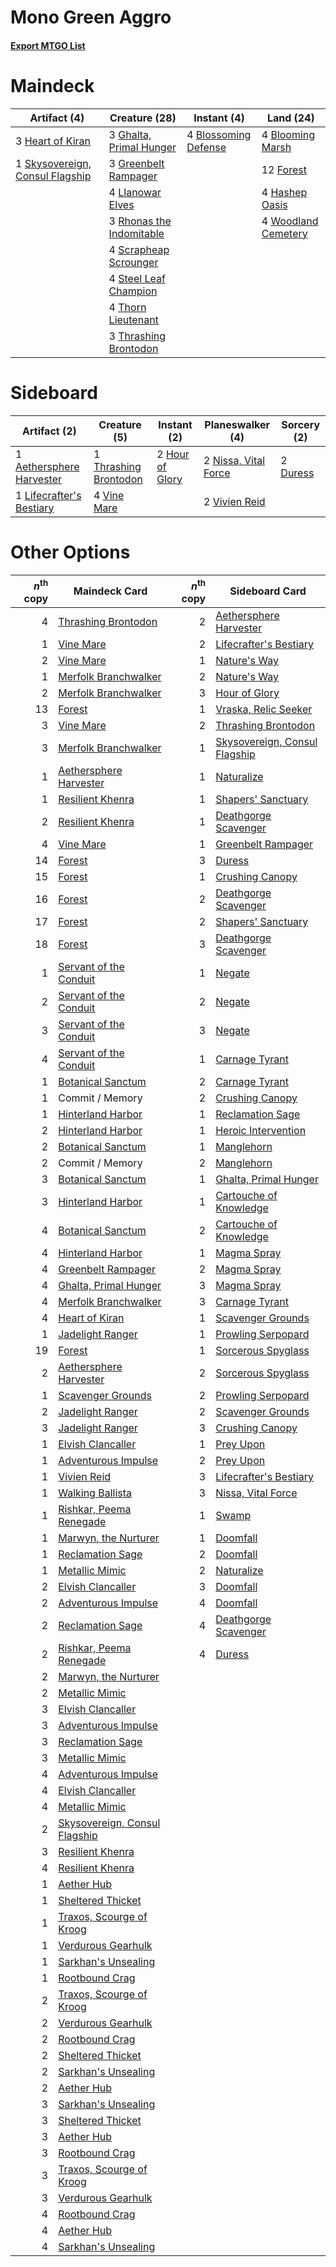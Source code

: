 # Mono Green Aggro

#### [Export MTGO List](../collection/Mono%20Green%20Aggro/Mono%20Green%20Aggro.txt)
# Maindeck

|                                               Artifact (4)                                               |                                           Creature (28)                                           |                                          Instant (4)                                          |                                          Land (24)                                           |
|----------------------------------------------------------------------------------------------------------|---------------------------------------------------------------------------------------------------|-----------------------------------------------------------------------------------------------|----------------------------------------------------------------------------------------------|
|3 [Heart of Kiran](http://gatherer.wizards.com/Pages/Card/Details.aspx?multiverseid=423820)               |3 [Ghalta, Primal Hunger](http://gatherer.wizards.com/Pages/Card/Details.aspx?multiverseid=439787) |4 [Blossoming Defense](http://gatherer.wizards.com/Pages/Card/Details.aspx?multiverseid=417719)|4 [Blooming Marsh](http://gatherer.wizards.com/Pages/Card/Details.aspx?multiverseid=417816)   |
|1 [Skysovereign, Consul Flagship](http://gatherer.wizards.com/Pages/Card/Details.aspx?multiverseid=417807)|3 [Greenbelt Rampager](http://gatherer.wizards.com/Pages/Card/Details.aspx?multiverseid=423774)    |                                                                                               |12 [Forest](http://gatherer.wizards.com/Pages/Card/Details.aspx?multiverseid=439605)          |
|                                                                                                          |4 [Llanowar Elves](http://gatherer.wizards.com/Pages/Card/Details.aspx?multiverseid=413717)        |                                                                                               |4 [Hashep Oasis](http://gatherer.wizards.com/Pages/Card/Details.aspx?multiverseid=430866)     |
|                                                                                                          |3 [Rhonas the Indomitable](http://gatherer.wizards.com/Pages/Card/Details.aspx?multiverseid=429887)|                                                                                               |4 [Woodland Cemetery](http://gatherer.wizards.com/Pages/Card/Details.aspx?multiverseid=241983)|
|                                                                                                          |4 [Scrapheap Scrounger](http://gatherer.wizards.com/Pages/Card/Details.aspx?multiverseid=417804)   |                                                                                               |                                                                                              |
|                                                                                                          |4 [Steel Leaf Champion](http://gatherer.wizards.com/Pages/Card/Details.aspx?multiverseid=443070)   |                                                                                               |                                                                                              |
|                                                                                                          |4 [Thorn Lieutenant](http://gatherer.wizards.com/Pages/Card/Details.aspx?multiverseid=447339)      |                                                                                               |                                                                                              |
|                                                                                                          |3 [Thrashing Brontodon](http://gatherer.wizards.com/Pages/Card/Details.aspx?multiverseid=439805)   |                                                                                               |                                                                                              |


# Sideboard

|                                           Artifact (2)                                            |                                          Creature (5)                                          |                                       Instant (2)                                        |                                       Planeswalker (4)                                        |                                    Sorcery (2)                                    |
|---------------------------------------------------------------------------------------------------|------------------------------------------------------------------------------------------------|------------------------------------------------------------------------------------------|-----------------------------------------------------------------------------------------------|-----------------------------------------------------------------------------------|
|1 [Aethersphere Harvester](http://gatherer.wizards.com/Pages/Card/Details.aspx?multiverseid=423809)|1 [Thrashing Brontodon](http://gatherer.wizards.com/Pages/Card/Details.aspx?multiverseid=439805)|2 [Hour of Glory](http://gatherer.wizards.com/Pages/Card/Details.aspx?multiverseid=430754)|2 [Nissa, Vital Force](http://gatherer.wizards.com/Pages/Card/Details.aspx?multiverseid=417736)|2 [Duress](http://gatherer.wizards.com/Pages/Card/Details.aspx?multiverseid=270465)|
|1 [Lifecrafter's Bestiary](http://gatherer.wizards.com/Pages/Card/Details.aspx?multiverseid=423829)|4 [Vine Mare](http://gatherer.wizards.com/Pages/Card/Details.aspx?multiverseid=447343)          |                                                                                          |2 [Vivien Reid](http://gatherer.wizards.com/Pages/Card/Details.aspx?multiverseid=447344)       |                                                                                   |


# Other Options

|*n*<sup>th</sup> copy|                                             Maindeck Card                                              |*n*<sup>th</sup> copy|                                             Sideboard Card                                             |
|--------------------:|--------------------------------------------------------------------------------------------------------|--------------------:|--------------------------------------------------------------------------------------------------------|
|                    4|[Thrashing Brontodon](http://gatherer.wizards.com/Pages/Card/Details.aspx?multiverseid=439805)          |                    2|[Aethersphere Harvester](http://gatherer.wizards.com/Pages/Card/Details.aspx?multiverseid=423809)       |
|                    1|[Vine Mare](http://gatherer.wizards.com/Pages/Card/Details.aspx?multiverseid=447343)                    |                    2|[Lifecrafter's Bestiary](http://gatherer.wizards.com/Pages/Card/Details.aspx?multiverseid=423829)       |
|                    2|[Vine Mare](http://gatherer.wizards.com/Pages/Card/Details.aspx?multiverseid=447343)                    |                    1|[Nature's Way](http://gatherer.wizards.com/Pages/Card/Details.aspx?multiverseid=442756)                 |
|                    1|[Merfolk Branchwalker](http://gatherer.wizards.com/Pages/Card/Details.aspx?multiverseid=435353)         |                    2|[Nature's Way](http://gatherer.wizards.com/Pages/Card/Details.aspx?multiverseid=442756)                 |
|                    2|[Merfolk Branchwalker](http://gatherer.wizards.com/Pages/Card/Details.aspx?multiverseid=435353)         |                    3|[Hour of Glory](http://gatherer.wizards.com/Pages/Card/Details.aspx?multiverseid=430754)                |
|                   13|[Forest](http://gatherer.wizards.com/Pages/Card/Details.aspx?multiverseid=439605)                       |                    1|[Vraska, Relic Seeker](http://gatherer.wizards.com/Pages/Card/Details.aspx?multiverseid=435388)         |
|                    3|[Vine Mare](http://gatherer.wizards.com/Pages/Card/Details.aspx?multiverseid=447343)                    |                    2|[Thrashing Brontodon](http://gatherer.wizards.com/Pages/Card/Details.aspx?multiverseid=439805)          |
|                    3|[Merfolk Branchwalker](http://gatherer.wizards.com/Pages/Card/Details.aspx?multiverseid=435353)         |                    1|[Skysovereign, Consul Flagship](http://gatherer.wizards.com/Pages/Card/Details.aspx?multiverseid=417807)|
|                    1|[Aethersphere Harvester](http://gatherer.wizards.com/Pages/Card/Details.aspx?multiverseid=423809)       |                    1|[Naturalize](http://gatherer.wizards.com/Pages/Card/Details.aspx?multiverseid=442755)                   |
|                    1|[Resilient Khenra](http://gatherer.wizards.com/Pages/Card/Details.aspx?multiverseid=430820)             |                    1|[Shapers' Sanctuary](http://gatherer.wizards.com/Pages/Card/Details.aspx?multiverseid=435362)           |
|                    2|[Resilient Khenra](http://gatherer.wizards.com/Pages/Card/Details.aspx?multiverseid=430820)             |                    1|[Deathgorge Scavenger](http://gatherer.wizards.com/Pages/Card/Details.aspx?multiverseid=435339)         |
|                    4|[Vine Mare](http://gatherer.wizards.com/Pages/Card/Details.aspx?multiverseid=447343)                    |                    1|[Greenbelt Rampager](http://gatherer.wizards.com/Pages/Card/Details.aspx?multiverseid=423774)           |
|                   14|[Forest](http://gatherer.wizards.com/Pages/Card/Details.aspx?multiverseid=439605)                       |                    3|[Duress](http://gatherer.wizards.com/Pages/Card/Details.aspx?multiverseid=270465)                       |
|                   15|[Forest](http://gatherer.wizards.com/Pages/Card/Details.aspx?multiverseid=439605)                       |                    1|[Crushing Canopy](http://gatherer.wizards.com/Pages/Card/Details.aspx?multiverseid=435338)              |
|                   16|[Forest](http://gatherer.wizards.com/Pages/Card/Details.aspx?multiverseid=439605)                       |                    2|[Deathgorge Scavenger](http://gatherer.wizards.com/Pages/Card/Details.aspx?multiverseid=435339)         |
|                   17|[Forest](http://gatherer.wizards.com/Pages/Card/Details.aspx?multiverseid=439605)                       |                    2|[Shapers' Sanctuary](http://gatherer.wizards.com/Pages/Card/Details.aspx?multiverseid=435362)           |
|                   18|[Forest](http://gatherer.wizards.com/Pages/Card/Details.aspx?multiverseid=439605)                       |                    3|[Deathgorge Scavenger](http://gatherer.wizards.com/Pages/Card/Details.aspx?multiverseid=435339)         |
|                    1|[Servant of the Conduit](http://gatherer.wizards.com/Pages/Card/Details.aspx?multiverseid=417742)       |                    1|[Negate](http://gatherer.wizards.com/Pages/Card/Details.aspx?multiverseid=447135)                       |
|                    2|[Servant of the Conduit](http://gatherer.wizards.com/Pages/Card/Details.aspx?multiverseid=417742)       |                    2|[Negate](http://gatherer.wizards.com/Pages/Card/Details.aspx?multiverseid=447135)                       |
|                    3|[Servant of the Conduit](http://gatherer.wizards.com/Pages/Card/Details.aspx?multiverseid=417742)       |                    3|[Negate](http://gatherer.wizards.com/Pages/Card/Details.aspx?multiverseid=447135)                       |
|                    4|[Servant of the Conduit](http://gatherer.wizards.com/Pages/Card/Details.aspx?multiverseid=417742)       |                    1|[Carnage Tyrant](http://gatherer.wizards.com/Pages/Card/Details.aspx?multiverseid=435334)               |
|                    1|[Botanical Sanctum](http://gatherer.wizards.com/Pages/Card/Details.aspx?multiverseid=417817)            |                    2|[Carnage Tyrant](http://gatherer.wizards.com/Pages/Card/Details.aspx?multiverseid=435334)               |
|                    1|Commit / Memory                                                                                         |                    2|[Crushing Canopy](http://gatherer.wizards.com/Pages/Card/Details.aspx?multiverseid=435338)              |
|                    1|[Hinterland Harbor](http://gatherer.wizards.com/Pages/Card/Details.aspx?multiverseid=241988)            |                    1|[Reclamation Sage](http://gatherer.wizards.com/Pages/Card/Details.aspx?multiverseid=430359)             |
|                    2|[Hinterland Harbor](http://gatherer.wizards.com/Pages/Card/Details.aspx?multiverseid=241988)            |                    1|[Heroic Intervention](http://gatherer.wizards.com/Pages/Card/Details.aspx?multiverseid=423776)          |
|                    2|[Botanical Sanctum](http://gatherer.wizards.com/Pages/Card/Details.aspx?multiverseid=417817)            |                    1|[Manglehorn](http://gatherer.wizards.com/Pages/Card/Details.aspx?multiverseid=426877)                   |
|                    2|Commit / Memory                                                                                         |                    2|[Manglehorn](http://gatherer.wizards.com/Pages/Card/Details.aspx?multiverseid=426877)                   |
|                    3|[Botanical Sanctum](http://gatherer.wizards.com/Pages/Card/Details.aspx?multiverseid=417817)            |                    1|[Ghalta, Primal Hunger](http://gatherer.wizards.com/Pages/Card/Details.aspx?multiverseid=439787)        |
|                    3|[Hinterland Harbor](http://gatherer.wizards.com/Pages/Card/Details.aspx?multiverseid=241988)            |                    1|[Cartouche of Knowledge](http://gatherer.wizards.com/Pages/Card/Details.aspx?multiverseid=426747)       |
|                    4|[Botanical Sanctum](http://gatherer.wizards.com/Pages/Card/Details.aspx?multiverseid=417817)            |                    2|[Cartouche of Knowledge](http://gatherer.wizards.com/Pages/Card/Details.aspx?multiverseid=426747)       |
|                    4|[Hinterland Harbor](http://gatherer.wizards.com/Pages/Card/Details.aspx?multiverseid=241988)            |                    1|[Magma Spray](http://gatherer.wizards.com/Pages/Card/Details.aspx?multiverseid=338470)                  |
|                    4|[Greenbelt Rampager](http://gatherer.wizards.com/Pages/Card/Details.aspx?multiverseid=423774)           |                    2|[Magma Spray](http://gatherer.wizards.com/Pages/Card/Details.aspx?multiverseid=338470)                  |
|                    4|[Ghalta, Primal Hunger](http://gatherer.wizards.com/Pages/Card/Details.aspx?multiverseid=439787)        |                    3|[Magma Spray](http://gatherer.wizards.com/Pages/Card/Details.aspx?multiverseid=338470)                  |
|                    4|[Merfolk Branchwalker](http://gatherer.wizards.com/Pages/Card/Details.aspx?multiverseid=435353)         |                    3|[Carnage Tyrant](http://gatherer.wizards.com/Pages/Card/Details.aspx?multiverseid=435334)               |
|                    4|[Heart of Kiran](http://gatherer.wizards.com/Pages/Card/Details.aspx?multiverseid=423820)               |                    1|[Scavenger Grounds](http://gatherer.wizards.com/Pages/Card/Details.aspx?multiverseid=430871)            |
|                    1|[Jadelight Ranger](http://gatherer.wizards.com/Pages/Card/Details.aspx?multiverseid=439793)             |                    1|[Prowling Serpopard](http://gatherer.wizards.com/Pages/Card/Details.aspx?multiverseid=426882)           |
|                   19|[Forest](http://gatherer.wizards.com/Pages/Card/Details.aspx?multiverseid=439605)                       |                    1|[Sorcerous Spyglass](http://gatherer.wizards.com/Pages/Card/Details.aspx?multiverseid=435407)           |
|                    2|[Aethersphere Harvester](http://gatherer.wizards.com/Pages/Card/Details.aspx?multiverseid=423809)       |                    2|[Sorcerous Spyglass](http://gatherer.wizards.com/Pages/Card/Details.aspx?multiverseid=435407)           |
|                    1|[Scavenger Grounds](http://gatherer.wizards.com/Pages/Card/Details.aspx?multiverseid=430871)            |                    2|[Prowling Serpopard](http://gatherer.wizards.com/Pages/Card/Details.aspx?multiverseid=426882)           |
|                    2|[Jadelight Ranger](http://gatherer.wizards.com/Pages/Card/Details.aspx?multiverseid=439793)             |                    2|[Scavenger Grounds](http://gatherer.wizards.com/Pages/Card/Details.aspx?multiverseid=430871)            |
|                    3|[Jadelight Ranger](http://gatherer.wizards.com/Pages/Card/Details.aspx?multiverseid=439793)             |                    3|[Crushing Canopy](http://gatherer.wizards.com/Pages/Card/Details.aspx?multiverseid=435338)              |
|                    1|[Elvish Clancaller](http://gatherer.wizards.com/Pages/Card/Details.aspx?multiverseid=447315)            |                    1|[Prey Upon](http://gatherer.wizards.com/Pages/Card/Details.aspx?multiverseid=439376)                    |
|                    1|[Adventurous Impulse](http://gatherer.wizards.com/Pages/Card/Details.aspx?multiverseid=443041)          |                    2|[Prey Upon](http://gatherer.wizards.com/Pages/Card/Details.aspx?multiverseid=439376)                    |
|                    1|[Vivien Reid](http://gatherer.wizards.com/Pages/Card/Details.aspx?multiverseid=447344)                  |                    3|[Lifecrafter's Bestiary](http://gatherer.wizards.com/Pages/Card/Details.aspx?multiverseid=423829)       |
|                    1|[Walking Ballista](http://gatherer.wizards.com/Pages/Card/Details.aspx?multiverseid=423848)             |                    3|[Nissa, Vital Force](http://gatherer.wizards.com/Pages/Card/Details.aspx?multiverseid=417736)           |
|                    1|[Rishkar, Peema Renegade](http://gatherer.wizards.com/Pages/Card/Details.aspx?multiverseid=423789)      |                    1|[Swamp](http://gatherer.wizards.com/Pages/Card/Details.aspx?multiverseid=439603)                        |
|                    1|[Marwyn, the Nurturer](http://gatherer.wizards.com/Pages/Card/Details.aspx?multiverseid=443060)         |                    1|[Doomfall](http://gatherer.wizards.com/Pages/Card/Details.aspx?multiverseid=430751)                     |
|                    1|[Reclamation Sage](http://gatherer.wizards.com/Pages/Card/Details.aspx?multiverseid=430359)             |                    2|[Doomfall](http://gatherer.wizards.com/Pages/Card/Details.aspx?multiverseid=430751)                     |
|                    1|[Metallic Mimic](http://gatherer.wizards.com/Pages/Card/Details.aspx?multiverseid=423831)               |                    2|[Naturalize](http://gatherer.wizards.com/Pages/Card/Details.aspx?multiverseid=442755)                   |
|                    2|[Elvish Clancaller](http://gatherer.wizards.com/Pages/Card/Details.aspx?multiverseid=447315)            |                    3|[Doomfall](http://gatherer.wizards.com/Pages/Card/Details.aspx?multiverseid=430751)                     |
|                    2|[Adventurous Impulse](http://gatherer.wizards.com/Pages/Card/Details.aspx?multiverseid=443041)          |                    4|[Doomfall](http://gatherer.wizards.com/Pages/Card/Details.aspx?multiverseid=430751)                     |
|                    2|[Reclamation Sage](http://gatherer.wizards.com/Pages/Card/Details.aspx?multiverseid=430359)             |                    4|[Deathgorge Scavenger](http://gatherer.wizards.com/Pages/Card/Details.aspx?multiverseid=435339)         |
|                    2|[Rishkar, Peema Renegade](http://gatherer.wizards.com/Pages/Card/Details.aspx?multiverseid=423789)      |                    4|[Duress](http://gatherer.wizards.com/Pages/Card/Details.aspx?multiverseid=270465)                       |
|                    2|[Marwyn, the Nurturer](http://gatherer.wizards.com/Pages/Card/Details.aspx?multiverseid=443060)         |                     |                                                                                                        |
|                    2|[Metallic Mimic](http://gatherer.wizards.com/Pages/Card/Details.aspx?multiverseid=423831)               |                     |                                                                                                        |
|                    3|[Elvish Clancaller](http://gatherer.wizards.com/Pages/Card/Details.aspx?multiverseid=447315)            |                     |                                                                                                        |
|                    3|[Adventurous Impulse](http://gatherer.wizards.com/Pages/Card/Details.aspx?multiverseid=443041)          |                     |                                                                                                        |
|                    3|[Reclamation Sage](http://gatherer.wizards.com/Pages/Card/Details.aspx?multiverseid=430359)             |                     |                                                                                                        |
|                    3|[Metallic Mimic](http://gatherer.wizards.com/Pages/Card/Details.aspx?multiverseid=423831)               |                     |                                                                                                        |
|                    4|[Adventurous Impulse](http://gatherer.wizards.com/Pages/Card/Details.aspx?multiverseid=443041)          |                     |                                                                                                        |
|                    4|[Elvish Clancaller](http://gatherer.wizards.com/Pages/Card/Details.aspx?multiverseid=447315)            |                     |                                                                                                        |
|                    4|[Metallic Mimic](http://gatherer.wizards.com/Pages/Card/Details.aspx?multiverseid=423831)               |                     |                                                                                                        |
|                    2|[Skysovereign, Consul Flagship](http://gatherer.wizards.com/Pages/Card/Details.aspx?multiverseid=417807)|                     |                                                                                                        |
|                    3|[Resilient Khenra](http://gatherer.wizards.com/Pages/Card/Details.aspx?multiverseid=430820)             |                     |                                                                                                        |
|                    4|[Resilient Khenra](http://gatherer.wizards.com/Pages/Card/Details.aspx?multiverseid=430820)             |                     |                                                                                                        |
|                    1|[Aether Hub](http://gatherer.wizards.com/Pages/Card/Details.aspx?multiverseid=417815)                   |                     |                                                                                                        |
|                    1|[Sheltered Thicket](http://gatherer.wizards.com/Pages/Card/Details.aspx?multiverseid=426950)            |                     |                                                                                                        |
|                    1|[Traxos, Scourge of Kroog](http://gatherer.wizards.com/Pages/Card/Details.aspx?multiverseid=443122)     |                     |                                                                                                        |
|                    1|[Verdurous Gearhulk](http://gatherer.wizards.com/Pages/Card/Details.aspx?multiverseid=420592)           |                     |                                                                                                        |
|                    1|[Sarkhan's Unsealing](http://gatherer.wizards.com/Pages/Card/Details.aspx?multiverseid=447291)          |                     |                                                                                                        |
|                    1|[Rootbound Crag](http://gatherer.wizards.com/Pages/Card/Details.aspx?multiverseid=208042)               |                     |                                                                                                        |
|                    2|[Traxos, Scourge of Kroog](http://gatherer.wizards.com/Pages/Card/Details.aspx?multiverseid=443122)     |                     |                                                                                                        |
|                    2|[Verdurous Gearhulk](http://gatherer.wizards.com/Pages/Card/Details.aspx?multiverseid=420592)           |                     |                                                                                                        |
|                    2|[Rootbound Crag](http://gatherer.wizards.com/Pages/Card/Details.aspx?multiverseid=208042)               |                     |                                                                                                        |
|                    2|[Sheltered Thicket](http://gatherer.wizards.com/Pages/Card/Details.aspx?multiverseid=426950)            |                     |                                                                                                        |
|                    2|[Sarkhan's Unsealing](http://gatherer.wizards.com/Pages/Card/Details.aspx?multiverseid=447291)          |                     |                                                                                                        |
|                    2|[Aether Hub](http://gatherer.wizards.com/Pages/Card/Details.aspx?multiverseid=417815)                   |                     |                                                                                                        |
|                    3|[Sarkhan's Unsealing](http://gatherer.wizards.com/Pages/Card/Details.aspx?multiverseid=447291)          |                     |                                                                                                        |
|                    3|[Sheltered Thicket](http://gatherer.wizards.com/Pages/Card/Details.aspx?multiverseid=426950)            |                     |                                                                                                        |
|                    3|[Aether Hub](http://gatherer.wizards.com/Pages/Card/Details.aspx?multiverseid=417815)                   |                     |                                                                                                        |
|                    3|[Rootbound Crag](http://gatherer.wizards.com/Pages/Card/Details.aspx?multiverseid=208042)               |                     |                                                                                                        |
|                    3|[Traxos, Scourge of Kroog](http://gatherer.wizards.com/Pages/Card/Details.aspx?multiverseid=443122)     |                     |                                                                                                        |
|                    3|[Verdurous Gearhulk](http://gatherer.wizards.com/Pages/Card/Details.aspx?multiverseid=420592)           |                     |                                                                                                        |
|                    4|[Rootbound Crag](http://gatherer.wizards.com/Pages/Card/Details.aspx?multiverseid=208042)               |                     |                                                                                                        |
|                    4|[Aether Hub](http://gatherer.wizards.com/Pages/Card/Details.aspx?multiverseid=417815)                   |                     |                                                                                                        |
|                    4|[Sarkhan's Unsealing](http://gatherer.wizards.com/Pages/Card/Details.aspx?multiverseid=447291)          |                     |                                                                                                        |

